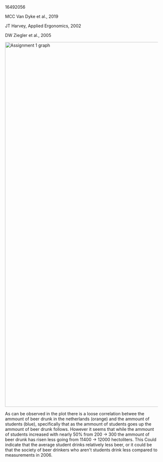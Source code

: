 16492056


MCC Van Dyke et al., 2019

JT Harvey, Applied Ergonomics, 2002

DW Ziegler et al., 2005

<img width="1800" height="1200" alt="Assignment 1 graph" src="https://github.com/user-attachments/assets/fb51aeeb-247a-4193-a278-85e0504e41f9" />


As can be observed in the plot there is a loose correlation betwee the ammount of beer drunk in the netherlands (orange) and the ammount of students (blue), specifically that as the ammount of students goes up the ammount of beer drunk follows. However it seems that while the ammount of students increased with nearly 50% from 200 -> 300 the ammount of beer drunk has risen less going from 11400 -> 12000 hectoliters. This Could indicate that the average student drinks relatively less beer, or it could be that the society of beer drinkers who aren't students drink less compared to measurements in 2006.




